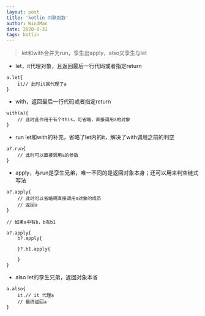 ```yaml
---
layout: post
title: 'kotlin 内联函数'
author: WindMan
date: 2020-8-31
tags: kotlin 
---
```


> let和with合并为run，孪生出apply，also又孪生与let

+ let，it代理对象，且返回最后一行代码或者指定return

```
a.let{
    it// 此时it就代理了a
}
```

+ with，返回最后一行代码或者指定return

```
with(a){
    // 此时此作用于有个this，可省略，直接调用a的对象
}
```

+ run let和with的补充，省略了let内的it，解决了with调用之前的判空

```
a?.run{
    // 此时可以直接调用a的参数
}
````

+ apply，与run是孪生兄弟，唯一不同的是返回对象本身；还可以用来判空链式写法

```
a?.apply{
    // 此时可以省略啊直接调用a对象的成员
    // 返回a
}

// 如果a中有b，b有b1

a?.apply{
    b?.apply{

    }?.b1.apply{

    }
}

```

+ also let的孪生兄弟，返回对象本省

```
a.also{
    it.// it 代理a
    // 最终返回a
}
```
